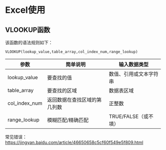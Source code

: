 # Excel使用

## VLOOKUP函数

该函数的语法规则如下：

```
VLOOKUP(lookup_value,table_array,col_index_num,range_lookup)
```
|参数|简单说明|输入数据类型|
|-----|------|------|
|lookup_value|要查找的值|数值、引用或文本字符串|
|table_array|要查找的区域|数据表区域|
|col_index_num|返回数据在查找区域的第几列数|正整数|
|range_lookup|模糊匹配/精确匹配|TRUE/FALSE（或不填）|

常见错误：https://jingyan.baidu.com/article/46650658c5cf60f549e5f809.html

